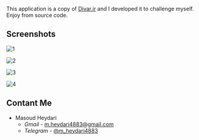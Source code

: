 This application is a copy of [Divar.ir](https://Divar.ir) and I developed it to challenge myself.  
Enjoy from source code.

  
  
  ## Screenshots    
  
![1](uploads/cb38babe95ed7ea7901d238c3ca2dcb2/1.png)

![2](uploads/9eec3e9ad21dae2aa8a6295456692e66/2.png)

![3](uploads/d8b8cd205ccb51e6f602077f524a5896/3.png)

![4](uploads/a8c5a80e9ac2d9d9905809db5015e209/4.png)  
  
  
  ## Contant Me
  * Masoud Heydari 
    - *Gmail* - m.heydari4883@gmail.com
    - *Telegram* - [@m_heydari4883](https://t.me/m_heydari4883)
